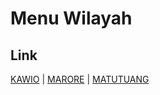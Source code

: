 # Menu Wilayah

## Link

[KAWIO](https://github.com/gigit-pemilu/pemilu-2024-71-sulawesi-utara/tree/main/pilpres/hitung-suara/sub/71-sulawesi-utara/sub/03-kepulauan-sangihe/sub/25-kepulauan-marore/sub/2002-kawio)
 | 
[MARORE](https://github.com/gigit-pemilu/pemilu-2024-71-sulawesi-utara/tree/main/pilpres/hitung-suara/sub/71-sulawesi-utara/sub/03-kepulauan-sangihe/sub/25-kepulauan-marore/sub/2001-marore)
 | 
[MATUTUANG](https://github.com/gigit-pemilu/pemilu-2024-71-sulawesi-utara/tree/main/pilpres/hitung-suara/sub/71-sulawesi-utara/sub/03-kepulauan-sangihe/sub/25-kepulauan-marore/sub/2003-matutuang)

